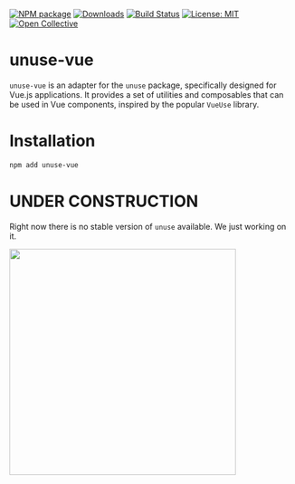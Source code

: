 [![NPM package](https://img.shields.io/npm/v/unuse-vue.svg)](https://www.npmjs.com/package/unuse-vue)
[![Downloads](https://img.shields.io/npm/dt/unuse-vue.svg)](https://www.npmjs.com/package/unuse-vue)
[![Build Status](https://github.com/un-ts/unuse/actions/workflows/ci.yml/badge.svg?branch=main)](https://github.com/un-ts/unuse/actions/workflows/ci.yml)
[![License: MIT](https://img.shields.io/github/license/un-ts/unuse.svg)](https://github.com/un-ts/unuse/blob/main/LICENSE)
[![Open Collective](https://img.shields.io/opencollective/backers/unts)](https://opencollective.com/unts#section-contributors)

# unuse-vue

`unuse-vue` is an adapter for the `unuse` package, specifically designed for Vue.js applications. It provides a set of utilities and composables that can be used in Vue components, inspired by the popular `VueUse` library.

# Installation

```bash
npm add unuse-vue
```

# UNDER CONSTRUCTION

Right now there is no stable version of `unuse` available. We just working on it.

<img src="https://chronicle-brightspot.s3.amazonaws.com/6a/c4/00e4ab3143f7e0cf4d9fd33aa00b/constructocat2.jpg" width="400px" />
